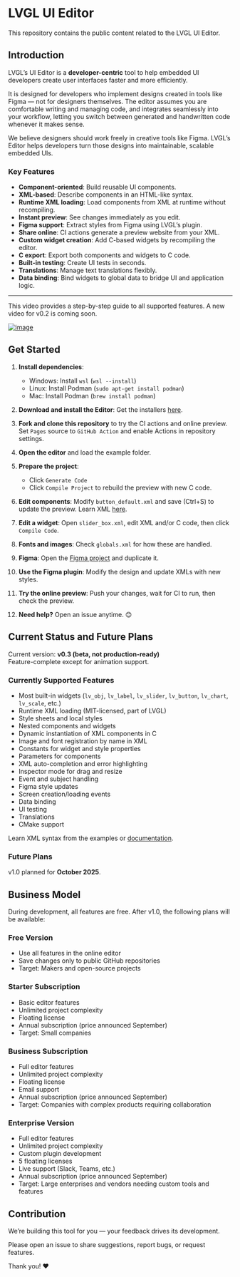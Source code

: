 # LVGL UI Editor

This repository contains the public content related to the LVGL UI Editor.  

## Introduction

LVGL’s UI Editor is a **developer-centric** tool to help embedded UI developers create user interfaces faster and more efficiently.  

It is designed for developers who implement designs created in tools like Figma — not for designers themselves. The editor assumes you are comfortable writing and managing code, and integrates seamlessly into your workflow, letting you switch between generated and handwritten code whenever it makes sense.  

We believe designers should work freely in creative tools like Figma. LVGL’s Editor helps developers turn those designs into maintainable, scalable embedded UIs.  

### Key Features

- **Component-oriented**: Build reusable UI components.  
- **XML-based**: Describe components in an HTML-like syntax.  
- **Runtime XML loading**: Load components from XML at runtime without recompiling.  
- **Instant preview**: See changes immediately as you edit.  
- **Figma support**: Extract styles from Figma using LVGL’s plugin.  
- **Share online**: CI actions generate a preview website from your XML.  
- **Custom widget creation**: Add C-based widgets by recompiling the editor.  
- **C export**: Export both components and widgets to C code.  
- **Built-in testing**: Create UI tests in seconds.  
- **Translations**: Manage text translations flexibly.  
- **Data binding**: Bind widgets to global data to bridge UI and application logic.  

---

This video provides a step-by-step guide to all supported features. A new video for v0.2 is coming soon.  

[![image](https://github.com/user-attachments/assets/2c72c3c9-44fa-4ae4-8616-867e2efe3209)](https://www.youtube.com/watch?v=YEoHK5P0ASE)

## Get Started

1. **Install dependencies**:  
   - Windows: Install `wsl` (`wsl --install`)  
   - Linux: Install Podman (`sudo apt-get install podman`)  
   - Mac: Install Podman (`brew install podman`)  

2. **Download and install the Editor**: Get the installers [here](https://github.com/lvgl/lvgl_editor/releases).  
3. **Fork and clone this repository** to try the CI actions and online preview. Set `Pages` source to `GitHub Action` and enable Actions in repository settings.  
4. **Open the editor** and load the example folder.  
5. **Prepare the project**:  
   - Click `Generate Code`  
   - Click `Compile Project` to rebuild the preview with new C code.  
6. **Edit components**: Modify `button_default.xml` and save (Ctrl+S) to update the preview. Learn XML [here](https://docs.lvgl.io/master/details/xml/index.html).  
7. **Edit a widget**: Open `slider_box.xml`, edit XML and/or C code, then click `Compile Code`.  
8. **Fonts and images**: Check `globals.xml` for how these are handled.  
9. **Figma**: Open the [Figma project](https://www.figma.com/design/itmQpC9m5HessaOZFbYTwK/Example?node-id=0-1&t=oWqPUdcRyVYtRgAY-0) and duplicate it.  
10. **Use the Figma plugin**: Modify the design and update XMLs with new styles.  
11. **Try the online preview**: Push your changes, wait for CI to run, then check the preview.  
12. **Need help?** Open an issue anytime. 😊  

## Current Status and Future Plans

Current version: **v0.3 (beta, not production-ready)**  
Feature-complete except for animation support.  

### Currently Supported Features

- Most built-in widgets (`lv_obj`, `lv_label`, `lv_slider`, `lv_button`, `lv_chart`, `lv_scale`, etc.)  
- Runtime XML loading (MIT-licensed, part of LVGL)  
- Style sheets and local styles  
- Nested components and widgets  
- Dynamic instantiation of XML components in C  
- Image and font registration by name in XML  
- Constants for widget and style properties  
- Parameters for components  
- XML auto-completion and error highlighting  
- Inspector mode for drag and resize  
- Event and subject handling  
- Figma style updates  
- Screen creation/loading events  
- Data binding  
- UI testing  
- Translations  
- CMake support  

Learn XML syntax from the examples or [documentation](https://docs.lvgl.io/master/details/xml/index.html).  

### Future Plans

v1.0 planned for **October 2025**.

## Business Model

During development, all features are free. After v1.0, the following plans will be available:  

### Free Version
- Use all features in the online editor  
- Save changes only to public GitHub repositories  
- Target: Makers and open-source projects  

### Starter Subscription
- Basic editor features  
- Unlimited project complexity  
- Floating license  
- Annual subscription (price announced September)  
- Target: Small companies  

### Business Subscription
- Full editor features  
- Unlimited project complexity  
- Floating license  
- Email support  
- Annual subscription (price announced September)  
- Target: Companies with complex products requiring collaboration  

### Enterprise Version
- Full editor features  
- Unlimited project complexity  
- Custom plugin development  
- 5 floating licenses  
- Live support (Slack, Teams, etc.)  
- Annual subscription (price announced September)  
- Target: Large enterprises and vendors needing custom tools and features  

## Contribution

We’re building this tool for you — your feedback drives its development.  

Please open an issue to share suggestions, report bugs, or request features.  

Thank you! ❤️
